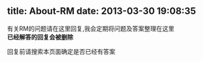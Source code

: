 title: About-RM
date: 2013-03-30 19:08:35
---
有关RM的问题请在这里回复,我会定期将问题及答案整理在这里  
**已经解答的回复会被删除**

回复前请搜索本页面确定是否已经有答案